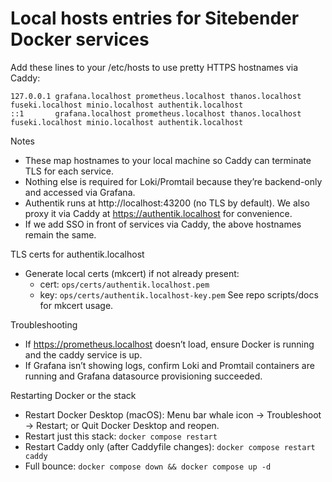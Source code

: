 # Local hosts entries for Sitebender Docker services

Add these lines to your /etc/hosts to use pretty HTTPS hostnames via Caddy:

```
127.0.0.1 grafana.localhost prometheus.localhost thanos.localhost fuseki.localhost minio.localhost authentik.localhost
::1       grafana.localhost prometheus.localhost thanos.localhost fuseki.localhost minio.localhost authentik.localhost
```

Notes
- These map hostnames to your local machine so Caddy can terminate TLS for each service.
- Nothing else is required for Loki/Promtail because they’re backend-only and accessed via Grafana.
- Authentik runs at http://localhost:43200 (no TLS by default). We also proxy it via Caddy at https://authentik.localhost for convenience.
- If we add SSO in front of services via Caddy, the above hostnames remain the same.

TLS certs for authentik.localhost
- Generate local certs (mkcert) if not already present:
	- cert: `ops/certs/authentik.localhost.pem`
	- key:  `ops/certs/authentik.localhost-key.pem`
	See repo scripts/docs for mkcert usage.

Troubleshooting
- If https://prometheus.localhost doesn’t load, ensure Docker is running and the caddy service is up.
- If Grafana isn’t showing logs, confirm Loki and Promtail containers are running and Grafana datasource provisioning succeeded.

Restarting Docker or the stack
- Restart Docker Desktop (macOS): Menu bar whale icon → Troubleshoot → Restart; or Quit Docker Desktop and reopen.
- Restart just this stack: `docker compose restart`
- Restart Caddy only (after Caddyfile changes): `docker compose restart caddy`
- Full bounce: `docker compose down && docker compose up -d`
